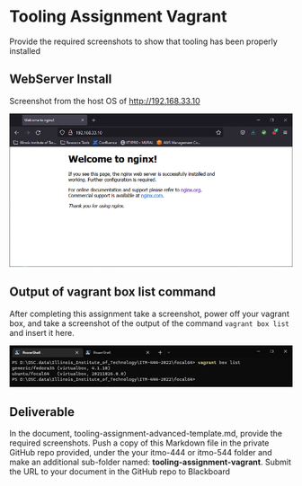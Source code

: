 # Tooling Assignment Vagrant

Provide the required screenshots to show that tooling has been properly installed

## WebServer Install

Screenshot from the host OS of http://192.168.33.10

![*Nginx Screencapture*](/images/Week-02/Nginx_capture.png)

## Output of vagrant box list command

After completing this assignment take a screenshot, power off your vagrant box, and take a screenshot of the output of the command ```vagrant box list``` and insert it here.

![*Vagrant Box List*](/images/Week-02/vagrant_box_list.png)

## Deliverable

In the document, tooling-assignment-advanced-template.md, provide the required screenshots. Push a copy of this Markdown file in the private GitHub repo provided, under the your itmo-444 or itmo-544 folder and make an additional sub-folder named: **tooling-assignment-vagrant**.  Submit the URL to your document in the GitHub repo to Blackboard
